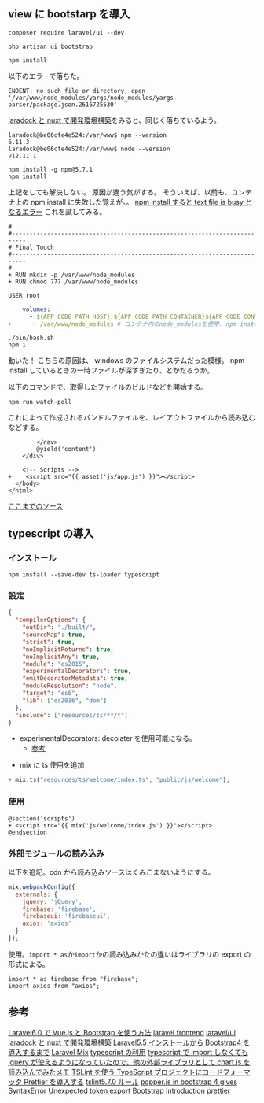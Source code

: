 ## view に bootstarp を導入

```
composer require laravel/ui --dev
```

```
php artisan ui bootstrap
```

```
npm install
```

以下のエラーで落ちた。

```
ENOENT: no such file or directory, open '/var/www/node_modules/yargs/node_modules/yargs-parser/package.json.2616725530'
```

[laradock と nuxt で開発環境構築](https://qiita.com/aoarashi/items/535feeca48d15516d450)をみると、同じく落ちているよう。

```
laradock@be06cfe4e524:/var/www$ npm --version
6.11.3
laradock@be06cfe4e524:/var/www$ node --version
v12.11.1
```

```
npm install -g npm@5.7.1
npm install
```

上記をしても解決しない。
原因が違う気がする。
そういえば、以前も、コンテナ上の npm install に失敗した覚えが。。
[npm install すると text file is busy となるエラー](https://qiita.com/hibohiboo/items/cbcff1faa9935671bc5a)
これを試してみる。

```diff:laravel_docker/laradock/workspace/Dockerfile
#
#--------------------------------------------------------------------------
# Final Touch
#--------------------------------------------------------------------------
#
+ RUN mkdir -p /var/www/node_modules
+ RUN chmod 777 /var/www/node_modules

USER root
```

```diff:laravel_docker/laradock/docker-compose.yml
    volumes:
      - ${APP_CODE_PATH_HOST}:${APP_CODE_PATH_CONTAINER}${APP_CODE_CONTAINER_FLAG}
+      - /var/www/node_modules # コンテナ内のnode_modulesを使用. npm install でエラーとなるため。
```

```
./bin/bash.sh
npm i
```

動いた！ こちらの原因は、 windows のファイルシステムだった模様。
npm install しているときの一時ファイルが深すぎたり、とかだろうか。

以下のコマンドで、取得したファイルのビルドなどを開始する。

```
npm run watch-poll
```

これによって作成されるバンドルファイルを、レイアウトファイルから読み込むなどする。

```diff:larabel_docker/whitemap/resources/views/layouts/app.blade.php
        </nav>
        @yield('content')
    </div>

    <!-- Scripts -->
+    <script src="{{ asset('js/app.js') }}"></script>
  </body>
</html>

```

[ここまでのソース](https://github.com/hibohiboo/whitemap/tree/587ffa617f70f62079c7e67191cc9fcba2e07870/laravel_docker)

## typescript の導入

### インストール

```
npm install --save-dev ts-loader typescript
```

### 設定

```json
{
  "compilerOptions": {
    "outDir": "./built/",
    "sourceMap": true,
    "strict": true,
    "noImplicitReturns": true,
    "noImplicitAny": true,
    "module": "es2015",
    "experimentalDecorators": true,
    "emitDecoratorMetadata": true,
    "moduleResolution": "node",
    "target": "es6",
    "lib": ["es2016", "dom"]
  },
  "include": ["resources/ts/**/*"]
}
```

- experimentalDecorators: decolater を使用可能になる。
  - [参考](http://js.studio-kingdom.com/typescript/handbook/decorators)

* mix に ts 使用を追加

```diff:webpack.mix.js
+ mix.ts("resources/ts/welcome/index.ts", "public/js/welcome");
```

### 使用

```diff:resources/view/welcome.blade.php
@section('scripts')
+ <script src="{{ mix('js/welcome/index.js') }}"></script>
@endsection
```

### 外部モジュールの読み込み

以下を追記。cdn から読み込みソースはくみこまないようにする。

```js:webpack.mix.js
mix.webpackConfig({
  externals: {
    jquery: 'jQuery',
    firebase: 'firebase',
    firebaseui: 'firebaseui',
    axios: 'axios'
  }
});
```

使用。`import * as`か`import`かの読み込みかたの違いはライブラリの export の形式による。

```
import * as firebase from "firebase";
import axios from "axios";
```

## 参考

[Laravel6.0 で Vue.js と Bootstrap を使う方法](https://www.webopixel.net/php/1554.html)
[laravel frontend](https://laravel.com/docs/6.x/frontend)
[laravel/ui](https://github.com/laravel/ui)
[laradock と nuxt で開発環境構築](https://qiita.com/aoarashi/items/535feeca48d15516d450)
[Laravel5.5 インストールから Bootstrap4 を導入するまで](https://qiita.com/hondy12345/items/fef482c347b883acff84)
[Laravel Mix](https://readouble.com/laravel/6.0/ja/mix.html)
[typescript の利用](https://bsblog.casareal.co.jp/archives/1993)
[typescript で import しなくても jquery が使えるようになっていたので、他の外部ライブラリとして chart.js を読み込んでみたメモ](https://qiita.com/hibohiboo/items/400a4206bbceb56e45e5)
[TSLint を使う TypeScript プロジェクトにコードフォーマッタ Prettier を導入する](https://qiita.com/akisx/items/4b90106c7faca4965852)
[tslint5.7.0 ルール](http://neos21.hatenablog.com/entry/2017/10/25/080000)
[popper.js in bootstrap 4 gives SyntaxError Unexpected token export](https://getbootstrap.com/docs/)
[Bootstrap Introduction](https://getbootstrap.com/docs/4.3/getting-started/introduction/)
[prettier](https://prettier.io/docs/en/options.html)
